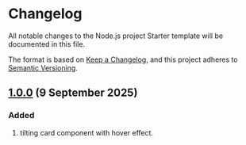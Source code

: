 # Changelog

All notable changes to the Node.js project Starter template will be documented in this file.

The format is based on [Keep a Changelog][Keep a Changelog url], and this project adheres to [Semantic Versioning][Semantic Versioning url].

## [1.0.0] (9 September 2025)

### Added

1. tilting card component with hover effect.

<!-- References -->

[Keep a Changelog url]: https://keepachangelog.com/en/1.0.0/
[Semantic Versioning url]: https://semver.org/spec/v2.0.0.html
[1.0.0]: https://github.com/SherpadNdabambi/tilting-card/releases/tag/v1.0.0
